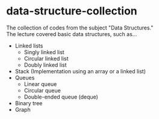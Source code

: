 # data-structure-collection
The collection of codes from the subject "Data Structures."  
The lecture covered basic data structures, such as...  
* Linked lists
    * Singly linked list
    * Circular linked list
    * Doubly linked list
* Stack (Implementation using an array or a linked list)
* Queues
    * Linear queue
    * Circular queue
    * Double-ended queue (deque)
* Binary tree
* Graph
